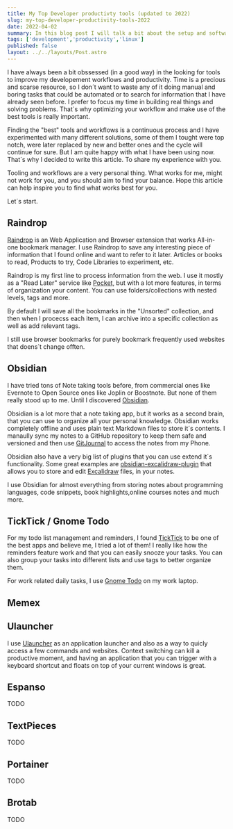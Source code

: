 ```yaml
---
title: My Top Developer productivty tools (updated to 2022)
slug: my-top-developer-productivity-tools-2022
date: 2022-04-02
summary: In this blog post I will talk a bit about the setup and software of my personal laptop, powered by Linux.
tags: ['development','productivity','linux']
published: false
layout: ../../layouts/Post.astro
---
```


I have always been a bit obssessed (in a good way) in the looking for tools to improve my developement workflows and productivity. Time is a precious and scarse resource, so I don´t want to waste any of it doing manual and boring tasks that could be automated or to search for information that I have already seen before. I prefer to focus my time in building real things and solving problems. That´s why optimizing your workflow and make use of the best tools is really important.

Finding the "best" tools and workflows is a continuous process and I have experimented with many different solutions, some of them I tought were top notch, were later replaced by new and better ones and the cycle will continue for sure. But I am quite happy with what I have been using now. That´s why I decided to write this article. To share my experience with you.

Tooling and workflows are a very personal thing. What works for me, might not work for you, and you should aim to find your balance. Hope this article can help inspire you to find what works best for you.

Let´s start.

## Raindrop

[Raindrop](https://raindrop.io/) is an Web Application and Browser extension that works All-in-one bookmark manager. I use Raindrop to save any interesting piece of information that I found online and want to refer to it later. Articles or books to read, Products to try, Code Libraries to experiment, etc.

Raindrop is my first line to process information from the web. I use it mostly as a "Read Later" service like [Pocket](https://getpocket.com/en/), but with a lot more features, in terms of organization your content. You can use folders/collections with nested levels, tags and more.

By default I will save all the bookmarks in the "Unsorted" collection, and then when I procecss each item, I can archive into a specific collection as well as add relevant tags.

I still use browser bookmarks for purely bookmark frequently used websites that doens´t change offten.

## Obsidian

I have tried tons of Note taking tools before, from commercial ones like Evernote to Open Source ones like Joplin or Boostnote. But none of them really stood up to me. Until I discovered [Obsidian](https://obsidian.md/).

Obsidian is a lot more that a note taking app, but it works as a second brain, that you can use to organize all your personal knowledge. Obsidian works completely offline and uses plain text Markdown files to store it´s contents. I manaully sync my notes to a GitHub repository to keep them safe and versioned and then use [GitJournal](https://gitjournal.io/) to access the notes from my Phone.

Obsidian also have a very big list of plugins that you can use extend it´s functionality. Some great examples are [obsidian-excalidraw-plugin](https://github.com/zsviczian/obsidian-excalidraw-plugin) that allows you to store and edit [Excalidraw](excalidraw.com) files, in your notes.

I use Obsidian for almost everything from storing notes about programming languages, code snippets, book highlights,online courses notes and much more.

## TickTick / Gnome Todo

For my todo list management and reminders, I found [TickTick](https://www.ticktick.com/) to be one of the best apps and believe me, I tried a lot of them! I really like how the reminders feature work and that you can easily snooze your tasks. You can also group your tasks into different lists and use tags to better organize them.

For work related daily tasks, I use [Gnome Todo](https://wiki.gnome.org/Apps/Todo) on my work laptop.

## Memex

## Ulauncher

I use [Ulauncher](https://ulauncher.io/) as an application launcher and also as a way to quicly access a few commands and websites. Context switching can kill a productive moment, and having an application that you can trigger with a keyboard shortcut and floats on top of your current windows is great.

## Espanso

TODO

## TextPieces

TODO

## Portainer

TODO

## Brotab

TODO
